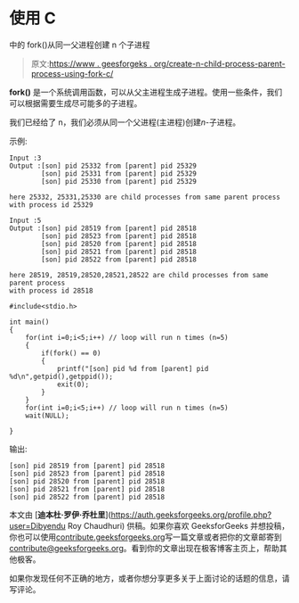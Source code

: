# 使用 C

中的 fork()从同一父进程创建 n 个子进程

> 原文:[https://www . geesforgeks . org/create-n-child-process-parent-process-using-fork-c/](https://www.geeksforgeeks.org/create-n-child-process-parent-process-using-fork-c/)

**fork()** 是一个系统调用函数，可以从父主进程生成子进程。使用一些条件，我们可以根据需要生成尽可能多的子进程。

我们已经给了 n，我们必须从同一个父进程(主进程)创建*n*-子进程。

示例:

```
Input :3
Output :[son] pid 25332 from [parent] pid 25329
        [son] pid 25331 from [parent] pid 25329
        [son] pid 25330 from [parent] pid 25329

here 25332, 25331,25330 are child processes from same parent process
with process id 25329 

Input :5
Output :[son] pid 28519 from [parent] pid 28518
        [son] pid 28523 from [parent] pid 28518
        [son] pid 28520 from [parent] pid 28518
        [son] pid 28521 from [parent] pid 28518
        [son] pid 28522 from [parent] pid 28518

here 28519, 28519,28520,28521,28522 are child processes from same parent process
with process id 28518 

```

```
#include<stdio.h>

int main()
{
    for(int i=0;i<5;i++) // loop will run n times (n=5)
    {
        if(fork() == 0)
        {
            printf("[son] pid %d from [parent] pid %d\n",getpid(),getppid());
            exit(0);
        }
    }
    for(int i=0;i<5;i++) // loop will run n times (n=5)
    wait(NULL);

}
```

输出:

```
[son] pid 28519 from [parent] pid 28518
[son] pid 28523 from [parent] pid 28518
[son] pid 28520 from [parent] pid 28518
[son] pid 28521 from [parent] pid 28518
[son] pid 28522 from [parent] pid 28518

```

本文由 [**迪本杜·罗伊·乔杜里**](https://auth.geeksforgeeks.org/profile.php?user=Dibyendu Roy Chaudhuri) 供稿。如果你喜欢 GeeksforGeeks 并想投稿，你也可以使用[contribute.geeksforgeeks.org](http://www.contribute.geeksforgeeks.org)写一篇文章或者把你的文章邮寄到 contribute@geeksforgeeks.org。看到你的文章出现在极客博客主页上，帮助其他极客。

如果你发现任何不正确的地方，或者你想分享更多关于上面讨论的话题的信息，请写评论。